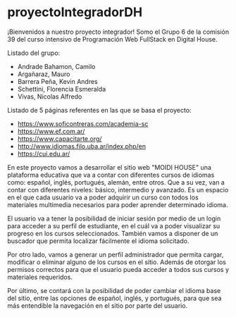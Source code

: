 # proyectoIntegradorDH
¡Bienvenidos a nuestro proyecto integrador!
Somo el Grupo 6 de la comisión 39 del curso intensivo de Programación Web FullStack en Digital House. 

Listado del grupo:
- Andrade Bahamon, Camilo
- Argañaraz, Mauro
- Barrera Peña, Kevin Andres
- Schettini, Florencia Esmeralda
- Vivas, Nicolas Alfredo

Listado de 5 páginas referentes en las que se basa el proyecto:
- https://www.soficontreras.com/academia-sc
- https://www.ef.com.ar/
- https://www.capacitarte.org/
- http://www.idiomas.filo.uba.ar/index.php/en
- https://cui.edu.ar/

En este proyecto vamos a desarrollar el sitio web "MOIDI HOUSE" una plataforma educativa que va a contar con diferentes cursos de idiomas como: español, inglés, portugués, alemán, entre otros. Que a su vez, van a contar con diferentes niveles: básico, intermedio y avanzado. Es un espacio en el que cada usuario va a poder adquirir un curso con todos los materiales multimedia necesarios para poder aprender determinado idioma.

El usuario va a tener la posibilidad de iniciar sesión por medio de un login para acceder a su perfil de estudiante, en el cuál va a poder visualizar su progreso en los cursos seleccionados. También vamos a disponer de un buscador que permita localizar fácilmente el idioma solicitado. 

Por otro lado, vamos a generar un perfil administrador que permita cargar, modificar o eliminar alguno de los cursos en el sitio. Además de otorgar los permisos correctos para que el usuario pueda acceder a todos sus cursos y materiales requeridos.

Por último, se contará con la posibilidad de poder cambiar el idioma base del sitio, entre las opciones de español, inglés, y portugués, para que sea más entendible la navegación en el sitio por parte del usuario.